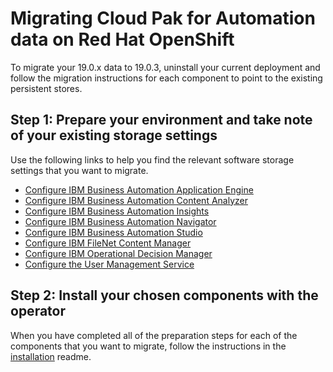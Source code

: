# Migrating Cloud Pak for Automation data on Red Hat OpenShift

To migrate your 19.0.x data to 19.0.3, uninstall your current deployment and follow the migration instructions for each component to point to the existing persistent stores.

## Step 1: Prepare your environment and take note of your existing storage settings

Use the following links to help you find the relevant software storage settings that you want to migrate.

- [Configure IBM Business Automation Application Engine](../../AAE/README_migrate.md)
- [Configure IBM Business Automation Content Analyzer](../../ACA/README_migrate.md)
- [Configure IBM Business Automation Insights](../../BAI/README_migrate.md)
- [Configure IBM Business Automation Navigator](../../BAN/README_migrate.md)
- [Configure IBM Business Automation Studio](../../BAS/README_migrate.md)
- [Configure IBM FileNet Content Manager](../../FNCM//README_migrate.md)
- [Configure IBM Operational Decision Manager](../../ODM/README_migrate.md)
- [Configure the User Management Service](../../UMS/README_migrate.md)

## Step 2: Install your chosen components with the operator

 When you have completed all of the preparation steps for each of the components that you want to migrate, follow the instructions in the [installation](install.md) readme.
